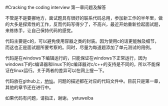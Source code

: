 #Cracking the coding interview 第一章问题及解答

不管是不是要挪地方，面试题具有很好的联系代码总用，参加新工作的半年里，做的大多是探索性的工作，反而代码写得少了，不高兴，最近开始重新捡起面试题，来练练手，让自己保持代码的感觉。

代码主要是c的，可以避免使用容器之类的封装。因为使用c的话更能触及细节，而这也正是面试题所要考察的。同时，尽量为每道题添加了单元测试的用例。

代码是在windows下编辑运行的，只能保证在windows下正常运行，因为windows下的c编译器和linux下的c编译器对c/c++的支持是不同的，所以不能保证在linux运行。关于两者的差异可以在网上搜一下。

代码放在github上，[地址](https://github.com/yetuweiba/Cracking_the_coding_interview/tree/master/c%2B%2B/Chapter_One)。问题的描述都在对应的代码文件中。目前只是第一章，其他的章节还在进行中。

如果代码有问题，请指正，谢谢。
yetuweiba